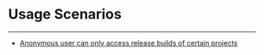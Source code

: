 # Usage Scenarios
------

* [Anonymous user can only access release builds of certain projects](anonymous-access-tutorial.md)